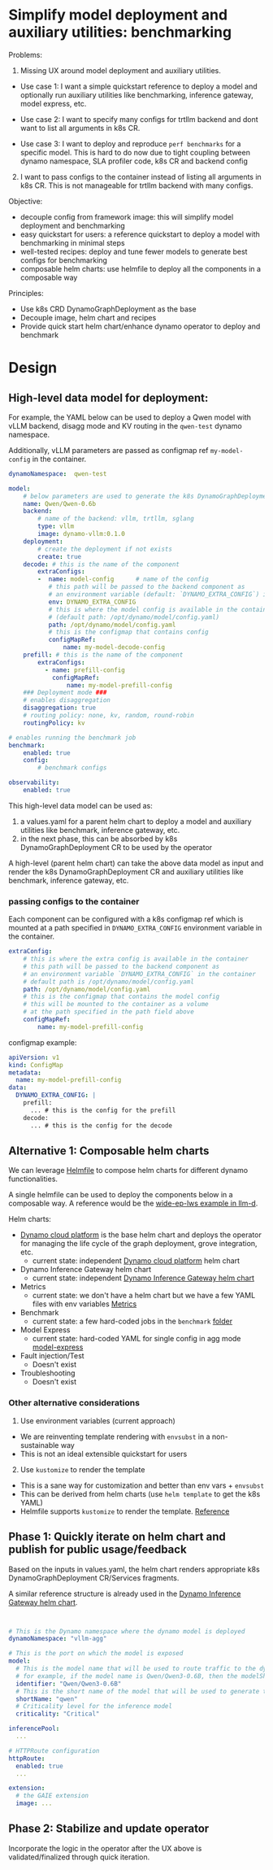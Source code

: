 # Simplify model deployment and auxiliary utilities: benchmarking

Problems: 
1. Missing UX around model deployment and auxiliary utilities.

- Use case 1: I want a simple quickstart reference to deploy a model and optionally run auxiliary utilities like benchmarking, inference gateway, model express, etc.

- Use case 2: I want to specify many configs for trtllm backend and dont want to list all arguments in k8s CR.

- Use case 3: I want to deploy and reproduce `perf benchmarks` for a specific model. 
    This is hard to do now due to tight coupling between dynamo namespace, SLA profiler code, k8s CR and backend config

2. I want to pass configs to the container instead of listing all arguments in k8s CR. This is not manageable for trtllm backend with many configs.


Objective:
- decouple config from framework image: this will simplify model deployment and benchmarking
- easy quickstart for users: a reference quickstart to deploy a model with benchmarking in minimal steps
- well-tested recipes: deploy and tune fewer models to generate best configs for benchmarking
- composable helm charts: use helmfile to deploy all the components in a composable way

Principles:
- Use k8s CRD DynamoGraphDeployment as the base
- Decouple image, helm chart and recipes
- Provide quick start helm chart/enhance dynamo operator to deploy and benchmark

# Design

## High-level data model for deployment:

For example, the YAML below can be used to deploy a Qwen model with vLLM backend, disagg mode and KV routing in the `qwen-test` dynamo namespace. 

Additionally, vLLM parameters are passed as configmap ref `my-model-config` in the container.

```yaml
dynamoNamespace:  qwen-test

model:
    # below parameters are used to generate the k8s DynamoGraphDeployment CR
    name: Qwen/Qwen-0.6b
    backend:
        # name of the backend: vllm, trtllm, sglang
        type: vllm
        image: dynamo-vllm:0.1.0
    deployment:
        # create the deployment if not exists
        create: true
    decode: # this is the name of the component
        extraConfigs:
        -  name: model-config      # name of the config 
           # this path will be passed to the backend component as 
           # an environment variable (default: `DYNAMO_EXTRA_CONFIG`) in the container
           env: DYNAMO_EXTRA_CONFIG
           # this is where the model config is available in the container
           # (default path: /opt/dynamo/model/config.yaml)
           path: /opt/dynamo/model/config.yaml 
           # this is the configmap that contains config
           configMapRef:
               name: my-model-decode-config
    prefill: # this is the name of the component
        extraConfigs:
          - name: prefill-config
            configMapRef:
                name: my-model-prefill-config
    ### Deployment mode ###
    # enables disaggregation
    disaggregation: true
    # routing policy: none, kv, random, round-robin
    routingPolicy: kv

# enables running the benchmark job
benchmark:
    enabled: true
    config:
        # benchmark configs

observability:
    enabled: true
```

This high-level data model can be used as:
1. a values.yaml for a parent helm chart to deploy a model and auxiliary utilities like benchmark, inference gateway, etc.
2. in the next phase, this can be absorbed by k8s DynamoGraphDeployment CR to be used by the operator

A high-level (parent helm chart) can take the above data model as input and render the k8s DynamoGraphDeployment CR and auxiliary utilities like benchmark, inference gateway, etc.

### passing configs to the container

Each component can be configured with a k8s configmap ref which is mounted at a path specified in `DYNAMO_EXTRA_CONFIG` environment variable in the container.
 
```yaml
extraConfig:
    # this is where the extra config is available in the container
    # this path will be passed to the backend component as 
    # an environment variable `DYNAMO_EXTRA_CONFIG` in the container
    # default path is /opt/dynamo/model/config.yaml
    path: /opt/dynamo/model/config.yaml
    # this is the configmap that contains the model config
    # this will be mounted to the container as a volume
    # at the path specified in the path field above
    configMapRef:
        name: my-model-prefill-config
```

configmap example:

```yaml
apiVersion: v1  
kind: ConfigMap
metadata:
  name: my-model-prefill-config
data:
  DYNAMO_EXTRA_CONFIG: |
    prefill:
      ... # this is the config for the prefill
    decode:
      ... # this is the config for the decode
```


## Alternative 1: Composable helm charts
We can leverage [Helmfile](https://github.com/helmfile/helmfile?tab=readme-ov-file#getting-started) to compose helm charts for different dynamo functionalities.

A single helmfile can be used to deploy the components below in a composable way. A reference would be the [wide-ep-lws example in llm-d](https://github.com/llm-d-incubation/llm-d-infra/tree/main/quickstart/examples/wide-ep-lws).

Helm charts:
- [Dynamo cloud platform](https://github.com/ai-dynamo/dynamo/tree/main/deploy/cloud/helm) is the base helm chart and deploys the operator for managing the life cycle of the graph deployment, grove integration, etc.
  - current state: independent [Dynamo cloud platform](https://github.com/ai-dynamo/dynamo/tree/main/deploy/cloud/helm) helm chart
- Dynamo Inference Gateway helm chart
  - current state: independent [Dynamo Inference Gateway helm chart](https://github.com/ai-dynamo/dynamo/blob/f7e468c7e8ff0d1426db987564e60572167e8464/deploy/inference-gateway/helm/dynamo-gaie/values.yaml#L27)
- Metrics
  - current state: we don't have a helm chart but we have a few YAML files with env variables [Metrics](https://github.com/ai-dynamo/dynamo/tree/main/deploy/metrics/k8s)
- Benchmark
  - current state: a few hard-coded jobs in the `benchmark` [folder](https://github.com/ai-dynamo/dynamo/tree/main/benchmarks/profiler/deploy)
- Model Express
  - current state: hard-coded YAML for single config in agg mode [model-express](https://github.com/ai-dynamo/modelexpress/pull/31/files)
- Fault injection/Test
  - Doesn't exist
- Troubleshooting
  - Doesn't exist


### Other alternative considerations
1. Use environment variables (current approach)
- We are reinventing template rendering with `envsubst` in a non-sustainable way
- This is not an ideal extensible quickstart for users

2. Use `kustomize` to render the template
- This is a sane way for customization and better than env vars + `envsubst`
- This can be derived from helm charts (use `helm template` to get the k8s YAML)
- Helmfile supports `kustomize` to render the template. [Reference](https://helmfile.readthedocs.io/en/latest/advanced-features/#deploy-kustomizations-with-helmfile)


## Phase 1: Quickly iterate on helm chart and publish for public usage/feedback

Based on the inputs in values.yaml, the helm chart renders appropriate k8s DynamoGraphDeployment CR/Services fragments.

A similar reference structure is already used in the [Dynamo Inference Gateway helm chart](https://github.com/ai-dynamo/dynamo/blob/f7e468c7e8ff0d1426db987564e60572167e8464/deploy/inference-gateway/helm/dynamo-gaie/values.yaml#L27).
```yaml


# This is the Dynamo namespace where the dynamo model is deployed
dynamoNamespace: "vllm-agg"

# This is the port on which the model is exposed
model:
  # This is the model name that will be used to route traffic to the dynamo model
  # for example, if the model name is Qwen/Qwen3-0.6B, then the modelShortName should be qwen
  identifier: "Qwen/Qwen3-0.6B"
  # This is the short name of the model that will be used to generate the resource names
  shortName: "qwen"
  # Criticality level for the inference model
  criticality: "Critical"

inferencePool:
  ...

# HTTPRoute configuration
httpRoute:
  enabled: true
  ...

extension:
  # the GAIE extension
  image: ...
```


## Phase 2: Stabilize and update operator

Incorporate the logic in the operator after the UX above is validated/finalized through quick iteration.
